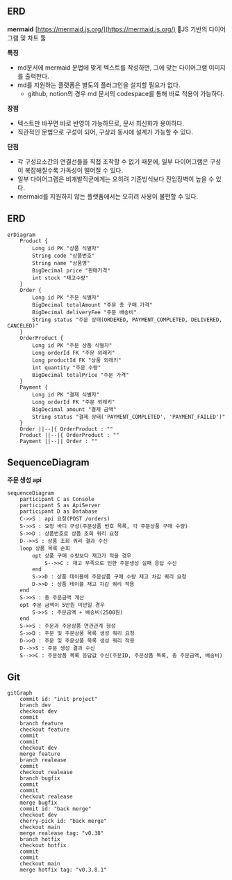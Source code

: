 ## ERD

**mermaid**
[https://mermaid.js.org/](https://mermaid.js.org/)
JS 기반의 다이어그램 및 차트 툴

**특징**
- md문서에 mermaid 문법에 맞게 텍스트를 작성하면, 그에 맞는 다이어그램 이미지를 출력한다.
- md를 지원하는 플랫폼은 별도의 플러그인을 설치할 필요가 없다.
    - github, notion의 경우 md 문서의 codespace를 통해 바로 적용이 가능하다.

**장점**
- 텍스트만 바꾸면 바로 반영이 가능하므로, 문서 최신화가 용이하다.
- 직관적인 문법으로 구성이 되어, 구상과 동시에 설계가 가능할 수 있다.

**단점**
- 각 구성요소간의 연결선들을 직접 조작할 수 없기 때문에, 일부 다이어그램은 구성이 복잡해질수록 가독성이 떨어질 수 있다.
- 일부 다이어그램은 비개발직군에게는 오히려 기존방식보다 진입장벽이 높을 수 있다.
- mermaid를 지원하지 않는 플랫폼에서는 오히려 사용이 불편할 수 있다.
## ERD
```mermaid
erDiagram
	Product {
		Long id PK "상품 식별자"
		String code "상품번호"
		String name "상품명"
		BigDecimal price "판매가격"
		int stock "재고수량"
	}
	Order {
		Long id PK "주문 식별자"
		BigDecimal totalAmount "주문 총 구매 가격"
		BigDecimal deliveryFee "주문 배송비"
		String status "주문 상태(ORDERED, PAYMENT_COMPLETED, DELIVERED, CANCELED)"
	}
	OrderProduct {
		Long id PK "주문 상품 식별자"
		Long orderId FK "주문 외래키"
		Long productId FK "상품 외래키"
		int quantity "주문 수량"
		BigDecimal totalPrice "주문 가격"
	}
	Payment {
		Long id PK "결제 식별자"
		Long orderId FK "주문 외래키"
		BigDecimal amount "결제 금액"
		String status "결제 상태('PAYMENT_COMPLETED', 'PAYMENT_FAILED')"
	}
	Order ||--|{ OrderProduct : ""
	Product ||--|{ OrderProduct : ""
	Payment ||--|| Order : ""
```

## SequenceDiagram
**주문 생성 api**
```mermaid
sequenceDiagram
	participant C as Console
	participant S as ApiServer
	participant D as Database
	C->>S : api 요청(POST /orders)
	S->>S : 요청 바디 구성(주문상품 번호 목록, 각 주문상품 구매 수량)
    S->>D : 상품번호로 상품 조회 쿼리 요청
    D-->>S : 상품 조회 쿼리 결과 수신
	loop 상품 목록 순회
		opt 상품 구매 수량보다 재고가 적을 경우
			S-->>C : 재고 부족으로 인한 주문생성 실패 응답 수신
		end
		S->>D : 상품 테이블에 주문상품 구매 수량 재고 차감 쿼리 요청
		D->>D : 상품 테이블 재고 차감 쿼리 적용
	end
	S->>S : 총 주문금액 계산
	opt 주문 금액이 5만원 미만일 경우
		S->>S : 주문금액 + 배송비(2500원)
	end
	S->>S : 주문과 주문상품 연관관계 형성
	S->>D : 주문 및 주문상품 목록 생성 쿼리 요청
	D->>D : 주문 및 주문상품 목록 생성 쿼리 적용
	D-->>S : 주문 생성 결과 수신
	S-->>C : 주문상품 목록 응답값 수신(주문ID, 주문상품 목록, 총 주문금액, 배송비)
```

## Git
```mermaid
gitGraph
    commit id: "init project"
    branch dev
    checkout dev
    commit
    branch feature
    checkout feature
    commit
    commit
    checkout dev
    merge feature
    branch realease
    commit
    checkout realease
    branch bugfix
    commit
    commit
    checkout realease
    merge bugfix
    commit id: "back merge"
    checkout dev
    cherry-pick id: "back merge"
    checkout main
    merge realease tag: "v0.38"
    branch hotfix
    checkout hotfix
    commit
    commit
    checkout main
    merge hotfix tag: "v0.3.8.1"
```

